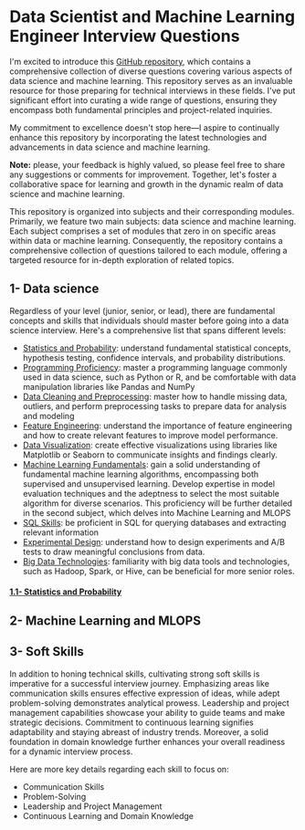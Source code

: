 # Data Scientist and Machine Learning Engineer Interview Questions
I'm excited to introduce this [GitHub repository](https://github.com/badiaamakhlouf/data_science_interview_preparation), 
which contains a comprehensive collection of diverse questions covering various aspects of data science and machine learning. 
This repository serves as an invaluable resource for those preparing for technical interviews in these fields.
I've put significant effort into curating a wide range of questions, ensuring they encompass both fundamental principles and project-related inquiries.

My commitment to excellence doesn't stop here—I aspire to continually enhance this repository by incorporating the latest technologies and advancements in data science and machine learning.

**Note:** please, your feedback is highly valued, so please feel free to share any suggestions or comments for improvement.
Together, let's foster a collaborative space for learning and growth in the dynamic realm of data science and machine learning.

This repository is organized into subjects and their corresponding modules. 
Primarily, we feature two main subjects: data science and machine learning. 
Each subject comprises a set of modules that zero in on specific areas within data or machine learning. 
Consequently, the repository contains a comprehensive collection of questions tailored to each module, offering a targeted resource for in-depth exploration of related topics.
## 1- Data science 
Regardless of your level (junior, senior, or lead), there are fundamental concepts and skills that individuals should master before going into a data science interview.
Here's a comprehensive list that spans different levels:

- [Statistics and Probability](pages/statistics_and_probability.md): understand fundamental statistical concepts, hypothesis testing, confidence intervals, and probability distributions.
- [Programming Proficiency](pages/programming_proficiency.md): master a programming language commonly used in data science, such as Python or R, and be comfortable with data manipulation libraries like Pandas and NumPy
- [Data Cleaning and Preprocessing](pages/data_cleaning_and_preprocessing.md): master how to handle missing data, outliers, and perform preprocessing tasks to prepare data for analysis and modeling
- [Feature Engineering](pages/feature_engineering.md): understand the importance of feature engineering and how to create relevant features to improve model performance.
- [Data Visualization](pages/data_visualization.md): create effective visualizations using libraries like Matplotlib or Seaborn to communicate insights and findings clearly.
- [Machine Learning Fundamentals](): gain a solid understanding of fundamental machine learning algorithms, encompassing both supervised and unsupervised learning. Develop expertise in model evaluation techniques and the adeptness to select the most suitable algorithm for diverse scenarios. This proficiency will be further detailed in the second subject, which delves into Machine Learning and MLOPS
- [SQL Skills](pages/sql_skills_for_data_science): be proficient in SQL for querying databases and extracting relevant information
- [Experimental Design](pages/experimental_design.md): understand how to design experiments and A/B tests to draw meaningful conclusions from data.
- [Big Data Technologies](pages/big_data_technologies.md): familiarity with big data tools and technologies, such as Hadoop, Spark, or Hive, can be beneficial for more senior roles.

#### [1.1- Statistics and Probability](pages/data_cleaning_and_preprocessing.md) 



 ## 2- Machine Learning and MLOPS

 ## 3- Soft Skills 
 In addition to honing technical skills, cultivating strong soft skills is imperative for a successful interview journey.
 Emphasizing areas like communication skills ensures effective expression of ideas, 
 while adept problem-solving demonstrates analytical prowess.
 Leadership and project management capabilities showcase your ability to guide teams and make strategic decisions. 
 Commitment to continuous learning signifies adaptability and staying abreast of industry trends.
 Moreover, a solid foundation in domain knowledge further enhances your overall readiness for a dynamic interview process.
 
 Here are more key details regarding each skill to focus on:

 - Communication Skills
 - Problem-Solving
 - Leadership and Project Management
 - Continuous Learning and Domain Knowledge

